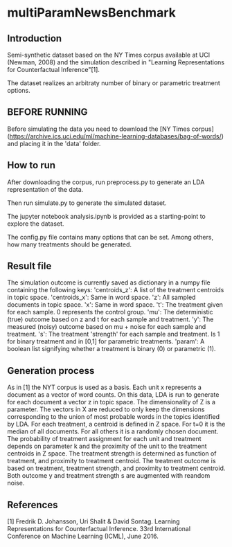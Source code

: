 # multiParamNewsBenchmark
## Introduction
Semi-synthetic dataset based on the NY Times corpus available at UCI (Newman, 2008) and the simulation described in 
"Learning Representations for Counterfactual Inference"[1].

The dataset realizes an arbitraty number of binary or parametric 
treatment options.

## BEFORE RUNNING
Before simulating the data you need to download the [NY Times corpus] (https://archive.ics.uci.edu/ml/machine-learning-databases/bag-of-words/) 
and placing it in the 'data' folder.

## How to run
After downloading the corpus, run preprocess.py to generate an LDA representation of the data.

Then run simulate.py to generate the simulated dataset.

The jupyter notebook analysis.ipynb is provided as a starting-point to explore the dataset.

The config.py file contains many options that can be set. Among others, how many treatments should be generated.

## Result file
The simulation outcome is currently saved as dictionary in a numpy file containing the
following keys:
	'centroids_z': 	A list of the treatment centroids in topic space.
	'centroids_x': 	Same in word space.
	'z': 			All sampled documents in topic space.
	'x': 			Same in word space.
	't': 			The treatment given for each sample. 0 represents the control group.
	'mu': 			The deterministic (true) outcome based on z and t for each sample and treatment.
	'y': 			The measured (noisy) outcome based on mu + noise for each sample and treatment.
	's': 			The treatment 'strength' for each sample and treatment. Is 1 for binary treatment and in [0,1] for parametric treatments.
	'param': 		A boolean list signifying whether a treatment is binary (0) or parametric (1).

## Generation process
As in [1] the NYT corpus is used as a basis. Each unit x represents a document as a vector of word counts.
On this data, LDA is run to generate for each document a vector z in topic space. The dimensionality of Z is a parameter.
The vectors in X are reduced to only keep the dimensions corresponding to the union of most probable words in the topics identified by LDA.
For each treatment, a centroid is defined in Z space. For t=0 it is the median of all documents. For all others it is a randomly chosen document.
The probability of treatment assignment for each unit and treatment depends on parameter k and the proximity of the unit to the treatment centroids in Z space.
The treatment strength is determined as function of treatment, and proximity to treatment centroid.
The treatment outcome is based on treatment, treatment strength, and proximity to treatment centroid.
Both outcome y and treatment strength s are augmented with reandom noise.
	
## References
[1] Fredrik D. Johansson, Uri Shalit & David Sontag. Learning Representations for Counterfactual Inference. 33rd International Conference on Machine Learning (ICML), June 2016.
